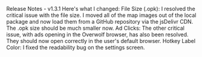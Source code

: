 Release Notes - v1.3.1
Here's what I changed:
File Size (.opk): I resolved the critical issue with the file size. I moved all of the map images out of the local package and now load them from a GitHub repository via the jsDelivr CDN. The .opk size should be much smaller now.
Ad Clicks: The other critical issue, with ads opening in the Overwolf browser, has also been resolved. They should now open correctly in the user's default browser.
Hotkey Label Color: I fixed the readability bug on the settings screen.